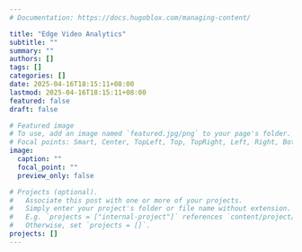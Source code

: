 ```yaml
---
# Documentation: https://docs.hugoblox.com/managing-content/

title: "Edge Video Analytics"
subtitle: ""
summary: ""
authors: []
tags: []
categories: []
date: 2025-04-16T18:15:11+08:00
lastmod: 2025-04-16T18:15:11+08:00
featured: false
draft: false

# Featured image
# To use, add an image named `featured.jpg/png` to your page's folder.
# Focal points: Smart, Center, TopLeft, Top, TopRight, Left, Right, BottomLeft, Bottom, BottomRight.
image:
  caption: ""
  focal_point: ""
  preview_only: false

# Projects (optional).
#   Associate this post with one or more of your projects.
#   Simply enter your project's folder or file name without extension.
#   E.g. `projects = ["internal-project"]` references `content/project/deep-learning/index.md`.
#   Otherwise, set `projects = []`.
projects: []
---
```

